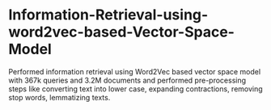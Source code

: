 # Information-Retrieval-using-word2vec-based-Vector-Space-Model
Performed information retrieval using Word2Vec based vector space model with 367k queries and 3.2M documents and performed pre-processing steps like converting text into lower case, expanding contractions, removing stop words, lemmatizing texts.
